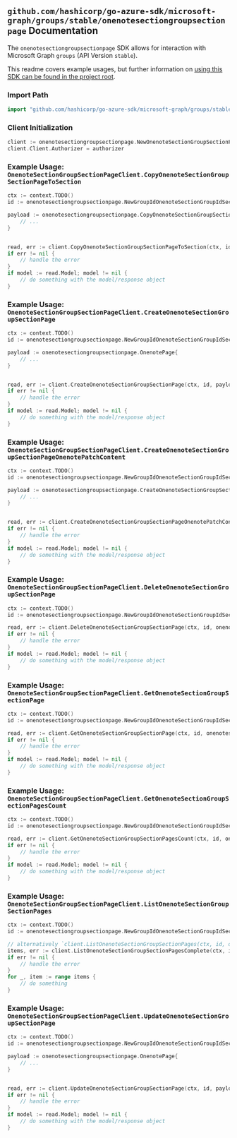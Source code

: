 
## `github.com/hashicorp/go-azure-sdk/microsoft-graph/groups/stable/onenotesectiongroupsectionpage` Documentation

The `onenotesectiongroupsectionpage` SDK allows for interaction with Microsoft Graph `groups` (API Version `stable`).

This readme covers example usages, but further information on [using this SDK can be found in the project root](https://github.com/hashicorp/go-azure-sdk/tree/main/docs).

### Import Path

```go
import "github.com/hashicorp/go-azure-sdk/microsoft-graph/groups/stable/onenotesectiongroupsectionpage"
```


### Client Initialization

```go
client := onenotesectiongroupsectionpage.NewOnenoteSectionGroupSectionPageClientWithBaseURI("https://graph.microsoft.com")
client.Client.Authorizer = authorizer
```


### Example Usage: `OnenoteSectionGroupSectionPageClient.CopyOnenoteSectionGroupSectionPageToSection`

```go
ctx := context.TODO()
id := onenotesectiongroupsectionpage.NewGroupIdOnenoteSectionGroupIdSectionIdPageID("groupId", "sectionGroupId", "onenoteSectionId", "onenotePageId")

payload := onenotesectiongroupsectionpage.CopyOnenoteSectionGroupSectionPageToSectionRequest{
	// ...
}


read, err := client.CopyOnenoteSectionGroupSectionPageToSection(ctx, id, payload, onenotesectiongroupsectionpage.DefaultCopyOnenoteSectionGroupSectionPageToSectionOperationOptions())
if err != nil {
	// handle the error
}
if model := read.Model; model != nil {
	// do something with the model/response object
}
```


### Example Usage: `OnenoteSectionGroupSectionPageClient.CreateOnenoteSectionGroupSectionPage`

```go
ctx := context.TODO()
id := onenotesectiongroupsectionpage.NewGroupIdOnenoteSectionGroupIdSectionID("groupId", "sectionGroupId", "onenoteSectionId")

payload := onenotesectiongroupsectionpage.OnenotePage{
	// ...
}


read, err := client.CreateOnenoteSectionGroupSectionPage(ctx, id, payload, onenotesectiongroupsectionpage.DefaultCreateOnenoteSectionGroupSectionPageOperationOptions())
if err != nil {
	// handle the error
}
if model := read.Model; model != nil {
	// do something with the model/response object
}
```


### Example Usage: `OnenoteSectionGroupSectionPageClient.CreateOnenoteSectionGroupSectionPageOnenotePatchContent`

```go
ctx := context.TODO()
id := onenotesectiongroupsectionpage.NewGroupIdOnenoteSectionGroupIdSectionIdPageID("groupId", "sectionGroupId", "onenoteSectionId", "onenotePageId")

payload := onenotesectiongroupsectionpage.CreateOnenoteSectionGroupSectionPageOnenotePatchContentRequest{
	// ...
}


read, err := client.CreateOnenoteSectionGroupSectionPageOnenotePatchContent(ctx, id, payload, onenotesectiongroupsectionpage.DefaultCreateOnenoteSectionGroupSectionPageOnenotePatchContentOperationOptions())
if err != nil {
	// handle the error
}
if model := read.Model; model != nil {
	// do something with the model/response object
}
```


### Example Usage: `OnenoteSectionGroupSectionPageClient.DeleteOnenoteSectionGroupSectionPage`

```go
ctx := context.TODO()
id := onenotesectiongroupsectionpage.NewGroupIdOnenoteSectionGroupIdSectionIdPageID("groupId", "sectionGroupId", "onenoteSectionId", "onenotePageId")

read, err := client.DeleteOnenoteSectionGroupSectionPage(ctx, id, onenotesectiongroupsectionpage.DefaultDeleteOnenoteSectionGroupSectionPageOperationOptions())
if err != nil {
	// handle the error
}
if model := read.Model; model != nil {
	// do something with the model/response object
}
```


### Example Usage: `OnenoteSectionGroupSectionPageClient.GetOnenoteSectionGroupSectionPage`

```go
ctx := context.TODO()
id := onenotesectiongroupsectionpage.NewGroupIdOnenoteSectionGroupIdSectionIdPageID("groupId", "sectionGroupId", "onenoteSectionId", "onenotePageId")

read, err := client.GetOnenoteSectionGroupSectionPage(ctx, id, onenotesectiongroupsectionpage.DefaultGetOnenoteSectionGroupSectionPageOperationOptions())
if err != nil {
	// handle the error
}
if model := read.Model; model != nil {
	// do something with the model/response object
}
```


### Example Usage: `OnenoteSectionGroupSectionPageClient.GetOnenoteSectionGroupSectionPagesCount`

```go
ctx := context.TODO()
id := onenotesectiongroupsectionpage.NewGroupIdOnenoteSectionGroupIdSectionID("groupId", "sectionGroupId", "onenoteSectionId")

read, err := client.GetOnenoteSectionGroupSectionPagesCount(ctx, id, onenotesectiongroupsectionpage.DefaultGetOnenoteSectionGroupSectionPagesCountOperationOptions())
if err != nil {
	// handle the error
}
if model := read.Model; model != nil {
	// do something with the model/response object
}
```


### Example Usage: `OnenoteSectionGroupSectionPageClient.ListOnenoteSectionGroupSectionPages`

```go
ctx := context.TODO()
id := onenotesectiongroupsectionpage.NewGroupIdOnenoteSectionGroupIdSectionID("groupId", "sectionGroupId", "onenoteSectionId")

// alternatively `client.ListOnenoteSectionGroupSectionPages(ctx, id, onenotesectiongroupsectionpage.DefaultListOnenoteSectionGroupSectionPagesOperationOptions())` can be used to do batched pagination
items, err := client.ListOnenoteSectionGroupSectionPagesComplete(ctx, id, onenotesectiongroupsectionpage.DefaultListOnenoteSectionGroupSectionPagesOperationOptions())
if err != nil {
	// handle the error
}
for _, item := range items {
	// do something
}
```


### Example Usage: `OnenoteSectionGroupSectionPageClient.UpdateOnenoteSectionGroupSectionPage`

```go
ctx := context.TODO()
id := onenotesectiongroupsectionpage.NewGroupIdOnenoteSectionGroupIdSectionIdPageID("groupId", "sectionGroupId", "onenoteSectionId", "onenotePageId")

payload := onenotesectiongroupsectionpage.OnenotePage{
	// ...
}


read, err := client.UpdateOnenoteSectionGroupSectionPage(ctx, id, payload, onenotesectiongroupsectionpage.DefaultUpdateOnenoteSectionGroupSectionPageOperationOptions())
if err != nil {
	// handle the error
}
if model := read.Model; model != nil {
	// do something with the model/response object
}
```
